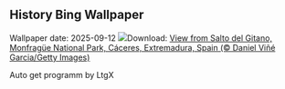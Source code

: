 ## History Bing Wallpaper
Wallpaper date: 2025-09-12
![](https://www.bing.com/th?id=OHR.ExtremaduraJamon_EN-CA6493942250_UHD.jpg&w=1000)Download: [View from Salto del Gitano, Monfragüe National Park, Cáceres, Extremadura, Spain (© Daniel Viñé Garcia/Getty Images)](https://www.bing.com/th?id=OHR.ExtremaduraJamon_EN-CA6493942250_UHD.jpg)

Auto get programm by LtgX
